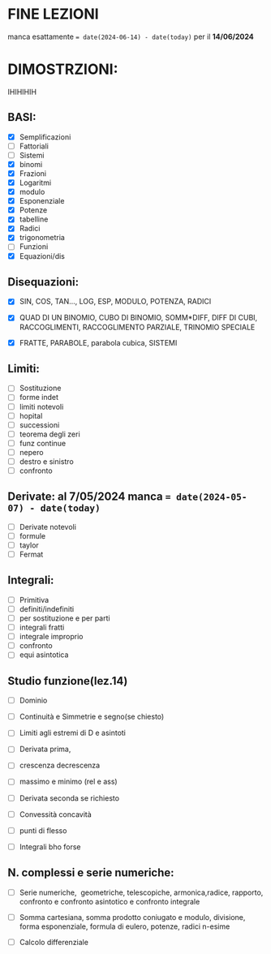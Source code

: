 # FINE LEZIONI
manca esattamente `= date(2024-06-14) - date(today)` per il **14/06/2024**

# DIMOSTRZIONI:
IHIHIHIH
## BASI: 
- [x] Semplificazioni 
- [ ] Fattoriali 
- [ ] Sistemi 
- [x] binomi 
- [x] Frazioni 
- [x] Logaritmi 
- [x] modulo 
- [x] Esponenziale 
- [x] Potenze 
- [x] tabelline 
- [x] Radici 
- [x] trigonometria 
- [ ] Funzioni 
- [x] Equazioni/dis

## Disequazioni: 
    
- [x] SIN, COS, TAN..., LOG, ESP, MODULO, POTENZA, RADICI 
    
- [x] QUAD DI UN BINOMIO, CUBO DI BINOMIO, SOMM*DIFF, DIFF DI CUBI, RACCOGLIMENTI, RACCOGLIMENTO PARZIALE, TRINOMIO SPECIALE 
    
- [x] FRATTE, PARABOLE, parabola cubica, SISTEMI
## Limiti: 
    
- [ ] Sostituzione
- [ ] forme indet
- [ ] limiti notevoli
- [ ] hopital
- [ ] successioni
- [ ] teorema degli zeri
- [ ] funz continue
- [ ] nepero
- [ ] destro e sinistro
- [ ] confronto
## Derivate: al 7/05/2024 manca `= date(2024-05-07) - date(today)`
    
- [ ] Derivate notevoli
- [ ] formule
- [ ] taylor
- [ ] Fermat
## Integrali: 
- [ ] Primitiva
- [ ] definiti/indefiniti
- [ ] per sostituzione e per parti
- [ ] integrali fratti
- [ ] integrale improprio
- [ ] confronto
- [ ] equi asintotica
## Studio funzione(lez.14) 
    
- [ ] Dominio 
    
- [ ] Continuità e Simmetrie e segno(se chiesto) 
    
- [ ] Limiti agli estremi di D e asintoti 
    
- [ ] Derivata prima,
- [ ] crescenza decrescenza
- [ ] massimo e minimo (rel e ass)
- [ ] Derivata seconda se richiesto 
- [ ] Convessità concavità
- [ ] punti di flesso 
- [ ] Integrali bho forse
## N. complessi e serie numeriche: 
    
- [ ] Serie numeriche,  geometriche, telescopiche, armonica,radice, rapporto, confronto e confronto asintotico e confronto integrale 
    
- [ ] Somma cartesiana, somma prodotto coniugato e modulo, divisione, forma esponenziale, formula di eulero, potenze, radici n-esime 
    
- [ ] Calcolo differenziale